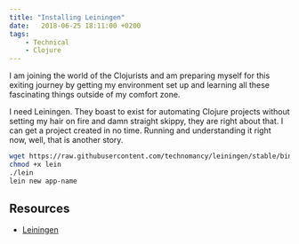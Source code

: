 ```yaml
---
title: "Installing Leiningen"
date:   2018-06-25 18:11:00 +0200
tags:
    - Technical
    - Clojure
---
```


I am joining the world of the Clojurists and am preparing myself for this exiting journey by getting my environment set up and learning all these fascinating things outside of my comfort zone.

I need Leiningen. They boast to exist for automating Clojure projects without setting my hair on fire and damn straight skippy, they are right about that. I can get a project created in no time. Running and understanding it right now, well, that is another story.

```sh
wget https://raw.githubusercontent.com/technomancy/leiningen/stable/bin/lein
chmod +x lein
./lein
lein new app-name
```

## Resources

* [Leiningen](https://leiningen.org)